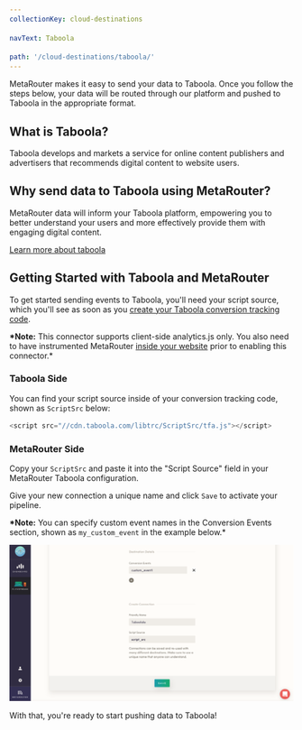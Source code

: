 ```yaml
---
collectionKey: cloud-destinations

navText: Taboola

path: '/cloud-destinations/taboola/'
---
```


MetaRouter makes it easy to send your data to Taboola. Once you follow the steps below, your data will be routed through our platform and pushed to Taboola in the appropriate format.

## What is Taboola?

Taboola develops and markets a service for online content publishers and advertisers that recommends digital content to website users.

## Why send data to Taboola using MetaRouter?

MetaRouter data will inform your Taboola platform, empowering you to better understand your users and more effectively provide them with engaging digital content.

[Learn more about taboola](https://www.taboola.com/)

## Getting Started with Taboola and MetaRouter

To get started sending events to Taboola, you'll need your script source, which you'll see as soon as you [create your Taboola conversion tracking code](https://help.taboola.com/hc/en-us/articles/115006164967-Creating-Your-Conversion-Tracking-Code).

**\*Note:** This connector supports client-side analytics.js only. You also need to have instrumented MetaRouter [inside your website](../sources/analyticsjs.md) prior to enabling this connector.\*

### Taboola Side

You can find your script source inside of your conversion tracking code, shown as `ScriptSrc` below:

```javascript
<script src="//cdn.taboola.com/libtrc/ScriptSrc/tfa.js"></script>
```

### MetaRouter Side

Copy your `ScriptSrc` and paste it into the "Script Source" field in your MetaRouter Taboola configuration.

Give your new connection a unique name and click `Save` to activate your pipeline.

**\*Note:** You can specify custom event names in the Conversion Events section, shown as `my_custom_event` in the example below.\*

![taboola1](../../../images/taboola1v2.png)

With that, you're ready to start pushing data to Taboola!
